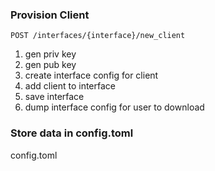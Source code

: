 ### Provision Client

`POST /interfaces/{interface}/new_client`

1. gen priv key
1. gen pub key
1. create interface config for client
1. add client to interface
1. save interface
1. dump interface config for user to download

### Store data in config.toml

config.toml

```toml

```